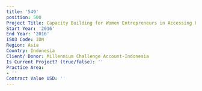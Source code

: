 ```yaml
---
title: '549'
position: 500
Project Title: Capacity Building for Women Entrepreneurs in Accessing Public Procurement
Start Year: '2016'
End Year: '2016'
ISO3 Code: IDN
Region: Asia
Country: Indonesia
Client/ Donor: Millennium Challenge Account-Indonesia
Is Current Project? (true/false): ''
Practice Area:
- ''
Contract Value USD: ''
---
```


